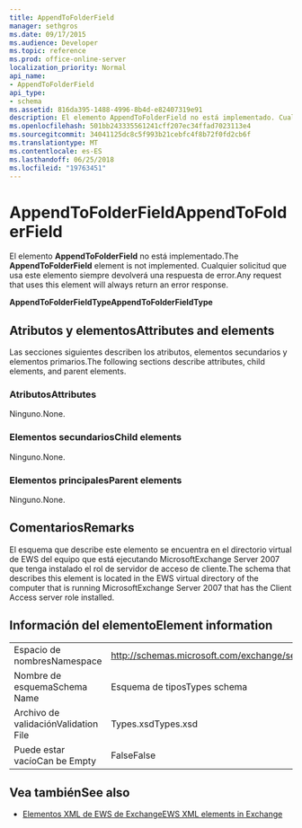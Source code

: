 ```yaml
---
title: AppendToFolderField
manager: sethgros
ms.date: 09/17/2015
ms.audience: Developer
ms.topic: reference
ms.prod: office-online-server
localization_priority: Normal
api_name:
- AppendToFolderField
api_type:
- schema
ms.assetid: 816da395-1488-4996-8b4d-e82407319e91
description: El elemento AppendToFolderField no está implementado. Cualquier solicitud que usa este elemento siempre devolverá una respuesta de error.
ms.openlocfilehash: 501bb243335561241cff207ec34ffad7023113e4
ms.sourcegitcommit: 34041125dc8c5f993b21cebfc4f8b72f0fd2cb6f
ms.translationtype: MT
ms.contentlocale: es-ES
ms.lasthandoff: 06/25/2018
ms.locfileid: "19763451"
---
```

# <a name="appendtofolderfield"></a><span data-ttu-id="4c30a-104">AppendToFolderField</span><span class="sxs-lookup"><span data-stu-id="4c30a-104">AppendToFolderField</span></span>

<span data-ttu-id="4c30a-105">El elemento **AppendToFolderField** no está implementado.</span><span class="sxs-lookup"><span data-stu-id="4c30a-105">The **AppendToFolderField** element is not implemented.</span></span> <span data-ttu-id="4c30a-106">Cualquier solicitud que usa este elemento siempre devolverá una respuesta de error.</span><span class="sxs-lookup"><span data-stu-id="4c30a-106">Any request that uses this element will always return an error response.</span></span> 

<span data-ttu-id="4c30a-107">**AppendToFolderFieldType**</span><span class="sxs-lookup"><span data-stu-id="4c30a-107">**AppendToFolderFieldType**</span></span>

## <a name="attributes-and-elements"></a><span data-ttu-id="4c30a-108">Atributos y elementos</span><span class="sxs-lookup"><span data-stu-id="4c30a-108">Attributes and elements</span></span>

<span data-ttu-id="4c30a-109">Las secciones siguientes describen los atributos, elementos secundarios y elementos primarios.</span><span class="sxs-lookup"><span data-stu-id="4c30a-109">The following sections describe attributes, child elements, and parent elements.</span></span>
  
### <a name="attributes"></a><span data-ttu-id="4c30a-110">Atributos</span><span class="sxs-lookup"><span data-stu-id="4c30a-110">Attributes</span></span>

<span data-ttu-id="4c30a-111">Ninguno.</span><span class="sxs-lookup"><span data-stu-id="4c30a-111">None.</span></span>
  
### <a name="child-elements"></a><span data-ttu-id="4c30a-112">Elementos secundarios</span><span class="sxs-lookup"><span data-stu-id="4c30a-112">Child elements</span></span>

<span data-ttu-id="4c30a-113">Ninguno.</span><span class="sxs-lookup"><span data-stu-id="4c30a-113">None.</span></span>
  
### <a name="parent-elements"></a><span data-ttu-id="4c30a-114">Elementos principales</span><span class="sxs-lookup"><span data-stu-id="4c30a-114">Parent elements</span></span>

<span data-ttu-id="4c30a-115">Ninguno.</span><span class="sxs-lookup"><span data-stu-id="4c30a-115">None.</span></span>
  
## <a name="remarks"></a><span data-ttu-id="4c30a-116">Comentarios</span><span class="sxs-lookup"><span data-stu-id="4c30a-116">Remarks</span></span>

<span data-ttu-id="4c30a-117">El esquema que describe este elemento se encuentra en el directorio virtual de EWS del equipo que está ejecutando MicrosoftExchange Server 2007 que tenga instalado el rol de servidor de acceso de cliente.</span><span class="sxs-lookup"><span data-stu-id="4c30a-117">The schema that describes this element is located in the EWS virtual directory of the computer that is running MicrosoftExchange Server 2007 that has the Client Access server role installed.</span></span>
  
## <a name="element-information"></a><span data-ttu-id="4c30a-118">Información del elemento</span><span class="sxs-lookup"><span data-stu-id="4c30a-118">Element information</span></span>

|||
|:-----|:-----|
|<span data-ttu-id="4c30a-119">Espacio de nombres</span><span class="sxs-lookup"><span data-stu-id="4c30a-119">Namespace</span></span>  <br/> |http://schemas.microsoft.com/exchange/services/2006/types  <br/> |
|<span data-ttu-id="4c30a-120">Nombre de esquema</span><span class="sxs-lookup"><span data-stu-id="4c30a-120">Schema Name</span></span>  <br/> |<span data-ttu-id="4c30a-121">Esquema de tipos</span><span class="sxs-lookup"><span data-stu-id="4c30a-121">Types schema</span></span>  <br/> |
|<span data-ttu-id="4c30a-122">Archivo de validación</span><span class="sxs-lookup"><span data-stu-id="4c30a-122">Validation File</span></span>  <br/> |<span data-ttu-id="4c30a-123">Types.xsd</span><span class="sxs-lookup"><span data-stu-id="4c30a-123">Types.xsd</span></span>  <br/> |
|<span data-ttu-id="4c30a-124">Puede estar vacío</span><span class="sxs-lookup"><span data-stu-id="4c30a-124">Can be Empty</span></span>  <br/> |<span data-ttu-id="4c30a-125">False</span><span class="sxs-lookup"><span data-stu-id="4c30a-125">False</span></span>  <br/> |
   
## <a name="see-also"></a><span data-ttu-id="4c30a-126">Vea también</span><span class="sxs-lookup"><span data-stu-id="4c30a-126">See also</span></span>

- [<span data-ttu-id="4c30a-127">Elementos XML de EWS de Exchange</span><span class="sxs-lookup"><span data-stu-id="4c30a-127">EWS XML elements in Exchange</span></span>](ews-xml-elements-in-exchange.md)

